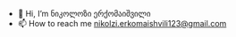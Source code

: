 - 👋 Hi, I’m ნიკოლოზი ერქომაიშვილი
- 📫 How to reach me nikolzi.erkomaishvili123@gmail.com

<!---
nikolaerko/nikolaerko is a ✨ special ✨ repository because its `README.md` (this file) appears on your GitHub profile.
You can click the Preview link to take a look at your changes.
--->
